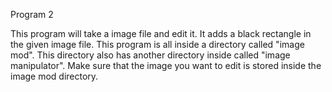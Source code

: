 Program 2

This program will take a image file and edit it. It adds a black rectangle in the given image file.
This program is all inside a directory called "image mod". This directory also has another directory inside called "image manipulator".
Make sure that the image you want to edit is stored inside the image mod directory.
